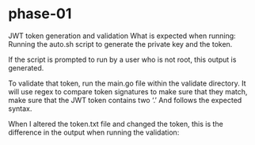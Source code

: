 # phase-01
JWT token generation and validation
What is expected when running:
Running the auto.sh script to generate the private key and the token.
 
If the script is prompted to run by a user who is not root, this output is generated.
 
To validate that token, run the main.go file within the validate directory.
It will use regex to compare token signatures to make sure that they match, make sure that the JWT token contains two ‘.’ And follows the expected syntax. 
 
When I altered the token.txt file and changed the token, this is the difference in the output when running the validation:
 
